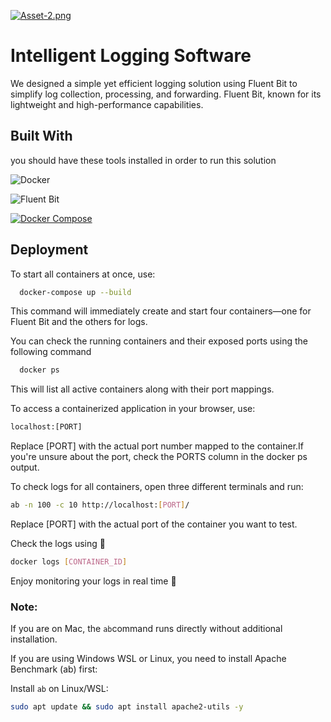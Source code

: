 
[![Asset-2.png](https://i.postimg.cc/Hxc2TQDV/Asset-2.png)](https://postimg.cc/ZBm3cvqS)
# Intelligent Logging Software

We designed a simple yet efficient logging solution using Fluent Bit to simplify log collection, processing, and forwarding. Fluent Bit, known for its lightweight and high-performance capabilities.

## Built With

you should have these tools installed in order to run this solution

![Docker](https://img.shields.io/badge/docker-2496ED?style=for-the-badge&logo=docker&logoColor=white)

![Fluent Bit](https://img.shields.io/badge/fluent--bit-800080?style=for-the-badge&logo=fluentbit&logoColor=white)

[Docker-url]: https://www.docker.com
[FluentBit-url]: https://fluentbit.io/

[![Docker Compose](https://img.shields.io/badge/docker%20compose-000000?style=for-the-badge&logo=docker&logoColor=white)][DockerCompose-url]

[DockerCompose-url]: https://docs.docker.com/compose/
## Deployment

To start all containers at once, use:
```bash
  docker-compose up --build
```
This command will immediately create and start four containers—one for Fluent Bit and the others for logs. 




You can check the running containers and their exposed ports using the following command
```bash
  docker ps 
```
This will list all active containers along with their port mappings.

To access a containerized application in your browser, use:
```bash 
localhost:[PORT]
```
Replace [PORT] with the actual port number mapped to the container.If you're unsure about the port, check the PORTS column in the docker ps output.

To check logs for all containers, open three different terminals and run:
```bash 
ab -n 100 -c 10 http://localhost:[PORT]/
```
Replace [PORT] with the actual port of the container you want to test.

Check the logs using 🚀
```bash 
docker logs [CONTAINER_ID]
```

Enjoy monitoring your logs in real time 🎉

### Note:
If you are on Mac, the ```ab```command runs directly without additional installation.

If you are using Windows WSL or Linux, you need to install Apache Benchmark (ab) first:

Install ```ab``` on Linux/WSL:
```bash 
sudo apt update && sudo apt install apache2-utils -y
```













